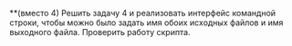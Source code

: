 **(вместо 4) Решить задачу 4 и реализовать интерфейс командной строки, чтобы можно было задать имя обоих исходных файлов и имя выходного файла. Проверить работу скрипта.
